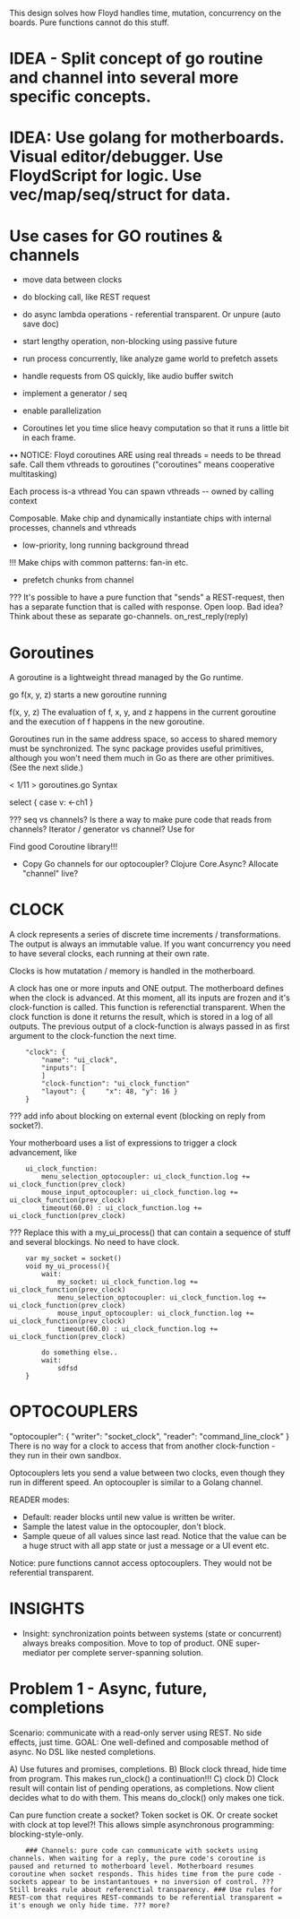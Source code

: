 This design solves how Floyd handles time, mutation, concurrency on the boards. Pure functions cannot do this stuff.



# IDEA - Split concept of go routine and channel into several more specific concepts.

# IDEA: Use golang for motherboards. Visual editor/debugger. Use FloydScript for logic. Use vec/map/seq/struct for data.

# Use cases for GO routines & channels
- move data between clocks
- do blocking call, like REST request
- do async lambda operations - referential transparent. Or unpure (auto save doc)
- start lengthy operation, non-blocking using passive future
- run process concurrently, like analyze game world to prefetch assets
- handle requests from OS quickly, like audio buffer switch
- implement a generator / seq
- enable parallelization 

- Coroutines let you time slice heavy computation so that it runs a little bit in each frame.

•• NOTICE: Floyd coroutines ARE using real threads = needs to be thread safe. Call them vthreads to goroutines ("coroutines" means cooperative multitasking)

Each process is-a vthread
You can spawn vthreads -- owned by calling context

Composable.
Make chip and dynamically instantiate chips with internal processes, channels and vthreads
- low-priority, long running background thread


!!! Make chips with common patterns: fan-in etc.
- prefetch chunks from channel


??? It's possible to have a pure function that "sends" a REST-request, then has a separate function that is called with response. Open loop. Bad idea? Think about these as separate go-channels.
		on_rest_reply(reply)


# Goroutines
A goroutine is a lightweight thread managed by the Go runtime.

go f(x, y, z)
starts a new goroutine running

f(x, y, z)
The evaluation of f, x, y, and z happens in the current goroutine and the execution of f happens in the new goroutine.

Goroutines run in the same address space, so access to shared memory must be synchronized. The sync package provides useful primitives, although you won't need them much in Go as there are other primitives. (See the next slide.)

< 1/11 > goroutines.go Syntax

select {
	case v: <-ch1
}

??? seq vs channels? Is there a way to make pure code that reads from channels? Iterator / generator vs channel? Use for

Find good Coroutine library!!!

- Copy Go channels for our optocoupler? Clojure Core.Async? Allocate "channel" live?






# CLOCK
A clock represents a series of discrete time increments / transformations. The output is always an immutable value. If you want concurrency you need to have several clocks, each running at their own rate.

Clocks is how mutatation / memory is handled in the motherboard.

A clock has one or more inputs and ONE output. The motherboard defines when the clock is advanced. At this moment, all its inputs are frozen and it's clock-function is called. This function is referenctial transparent. When the clock function is done it returns the result, which is stored in a log of all outputs. The previous output of a clock-function is always passed in as first argument to the clock-function the next time.

		"clock": {
			"name": "ui_clock",
			"inputs": [
			]
			"clock-function": "ui_clock_function"
			"layout": {		"x": 48, "y": 16 }
		}

??? add info about blocking on external event (blocking on reply from socket?).


Your motherboard uses a list of expressions to trigger a clock advancement, like

		ui_clock_function:
			menu_selection_optocoupler: ui_clock_function.log += ui_clock_function(prev_clock)
			mouse_input_optocoupler: ui_clock_function.log += ui_clock_function(prev_clock)
			timeout(60.0) : ui_clock_function.log += ui_clock_function(prev_clock)

??? Replace this with a my_ui_process() that can contain a sequence of stuff and several blockings. No need to have clock.

		var my_socket = socket()
		void my_ui_process(){
			wait:
				my_socket: ui_clock_function.log += ui_clock_function(prev_clock)
				menu_selection_optocoupler: ui_clock_function.log += ui_clock_function(prev_clock)
				mouse_input_optocoupler: ui_clock_function.log += ui_clock_function(prev_clock)
				timeout(60.0) : ui_clock_function.log += ui_clock_function(prev_clock)
	
			do something else..
			wait:
				sdfsd
		}


# OPTOCOUPLERS

"optocoupler": {
	"writer": "socket_clock",
	"reader": "command_line_clock"
}
There is no way for a clock to access that from another clock-function - they run in their own sandbox.

Optocouplers lets you send a value between two clocks, even though they run in different speed. An optocoupler is similar to a Golang channel.

READER modes:
- Default: reader blocks until new value is written be writer.
- Sample the latest value in the optocoupler, don't block.
- Sample queue of all values since last read.
Notice that the value can be a huge struct with all app state or just a message or a UI event etc.

Notice: pure functions cannot access optocouplers. They would not be referential transparent.




# INSIGHTS

- Insight: synchronization points between systems (state or concurrent) always breaks composition. Move to top of product. ONE super-mediator per complete server-spanning solution.






# Problem 1 - Async, future, completions

Scenario: communicate with a read-only server using REST. No side effects, just time.
GOAL: One well-defined and composable method of async. No DSL like nested completions.

A) Use futures and promises, completions.
B) Block clock thread, hide time from program. This makes run_clock() a continuation!!!
C) clock
D) Clock result will contain list of pending operations, as completions. Now client decides what to do with them. This means do_clock() only makes one tick.

Can pure function create a socket? Token socket is OK. Or create socket with clock at top level?! This allows simple asynchronous programming: blocking-style-only.

		### Channels: pure code can communicate with sockets using channels. When waiting for a reply, the pure code's coroutine is paused and returned to motherboard level. Motherboard resumes coroutine when socket responds. This hides time from the pure code - sockets appear to be instantantoues + no inversion of control. ??? Still breaks rule about referenctial transparency. ### Use rules for REST-com that requires REST-commands to be referential transparent = it's enough we only hide time. ??? more?


